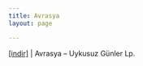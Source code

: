 ```yaml
---
title: Avrasya
layout: page

---
```

<a href="https://cloud.mail.ru/public/02e2140a4f8f/Avrasya%20Uykusuz%20Gunler%20L.P" target="_blank">[indir]</a> | Avrasya &#8211; Uykusuz Günler Lp.